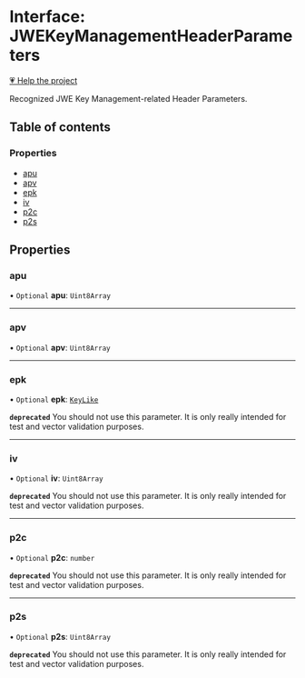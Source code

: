 # Interface: JWEKeyManagementHeaderParameters

[💗 Help the project](https://github.com/sponsors/panva)

Recognized JWE Key Management-related Header Parameters.

## Table of contents

### Properties

- [apu](types.JWEKeyManagementHeaderParameters.md#apu)
- [apv](types.JWEKeyManagementHeaderParameters.md#apv)
- [epk](types.JWEKeyManagementHeaderParameters.md#epk)
- [iv](types.JWEKeyManagementHeaderParameters.md#iv)
- [p2c](types.JWEKeyManagementHeaderParameters.md#p2c)
- [p2s](types.JWEKeyManagementHeaderParameters.md#p2s)

## Properties

### apu

• `Optional` **apu**: `Uint8Array`

___

### apv

• `Optional` **apv**: `Uint8Array`

___

### epk

• `Optional` **epk**: [`KeyLike`](../types/types.KeyLike.md)

**`deprecated`** You should not use this parameter. It is only really intended
for test and vector validation purposes.

___

### iv

• `Optional` **iv**: `Uint8Array`

**`deprecated`** You should not use this parameter. It is only really intended
for test and vector validation purposes.

___

### p2c

• `Optional` **p2c**: `number`

**`deprecated`** You should not use this parameter. It is only really intended
for test and vector validation purposes.

___

### p2s

• `Optional` **p2s**: `Uint8Array`

**`deprecated`** You should not use this parameter. It is only really intended
for test and vector validation purposes.
